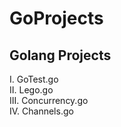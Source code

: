 # GoProjects
## Golang Projects 

I.  GoTest.go <br>
II. Lego.go <br>
III. Concurrency.go <br>
IV. Channels.go
